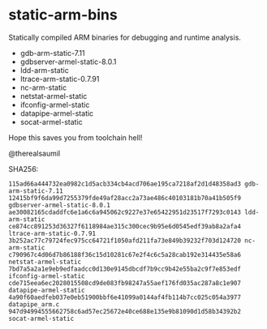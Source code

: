 static-arm-bins
===============

Statically compiled ARM binaries for debugging and runtime analysis.

-	gdb-arm-static-7.11
-	gdbserver-armel-static-8.0.1
-	ldd-arm-static
-	ltrace-arm-static-0.7.91
-	nc-arm-static
-	netstat-armel-static
-	ifconfig-armel-static
-	datapipe-armel-static
-	socat-armel-static

Hope this saves you from toolchain hell!

@therealsaumil

SHA256:

```
115ad66a444732ea0982c1d5acb334cb4acd706ae195ca7218af2d1d48358ad3 gdb-arm-static-7.11
12415bf9f6da99d7255379fde49af28acc2a73ae486c40103181b70a41b505f9 gdbserver-armel-static-8.0.1
ae30082165cdaddfc6e1a6c6a945062c9227e37e65422951d23517f7293c0143 ldd-arm-static
ce874cc891253d36327f6118984ae315c300cec9b95e6d0545edf39ab8a2afa4 ltrace-arm-static-0.7.91
3b252ac77c79724fec975cc64721f1050afd211fa73e849b39232f703d124720 nc-arm-static
c790967c4d06d7b86188f36c15d10281c67e2f4c6c5a28cab192e314435e58a6 netstat-armel-static
7bd7a5a2a1e9eb9edfaadcc0d130e9145dbcdf7b9cc9b42e55ba2c9f7e853edf ifconfig-armel-static
cde715eea6ec2028015508cd9de083fb98247a55aef176fd035ac287a8c1e907 datapipe-armel-static
4a90f60aedfeb037e0eb51900bbf6e41099a0144af4fb114b7cc025c054a3977 datapipe_arm.c
947d94994555662758c6ad57ec25672e40ce688e135e9b81090d1d58b34392b2 socat-armel-static
```

